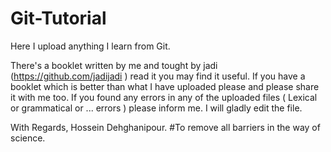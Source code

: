 # Git-Tutorial

Here I upload anything I learn from Git.

There's a booklet written by me and tought by jadi (https://github.com/jadijadi ) read it you may find it useful.
If you have a booklet which is better than what I have uploaded please and please share it with me too.
If you found any errors in any of the uploaded files ( Lexical or grammatical or ... errors ) please inform me. I will gladly edit the file.

With Regards,
Hossein Dehghanipour.
#To remove all barriers in the way of science.
